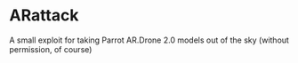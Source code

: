 # ARattack
A small exploit for taking Parrot AR.Drone 2.0 models out of the sky (without permission, of course)
